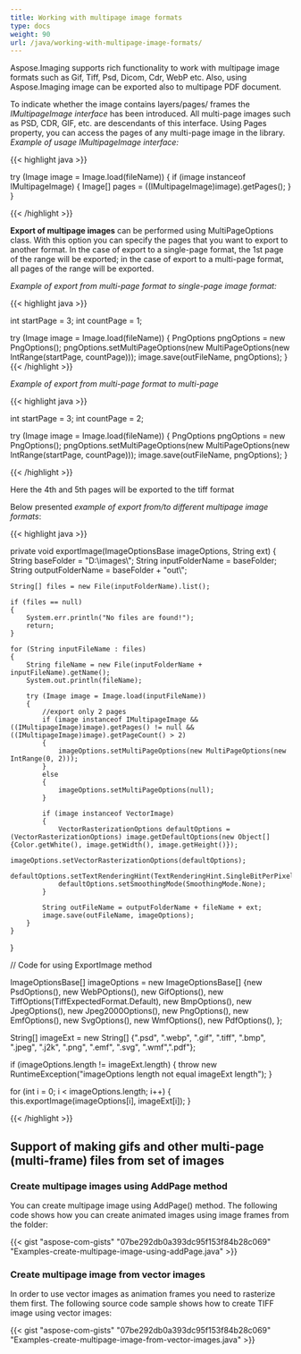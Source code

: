 ```yaml
---
title: Working with multipage image formats
type: docs
weight: 90
url: /java/working-with-multipage-image-formats/
---
```


Aspose.Imaging supports rich functionality to work with multipage image formats such as Gif, Tiff, Psd, Dicom, Cdr, WebP etc. Also, using Aspose.Imaging image can be exported also to multipage PDF document.

To indicate whether the image contains layers/pages/ frames the *IMultipageImage interface* has been introduced. All multi-page images such as PSD, CDR, GIF, etc. are descendants of this interface. Using Pages property, you can access the pages of any multi-page image in the library.
*Example of usage IMultipageImage interface:*

{{< highlight java >}}

try (Image image = Image.load(fileName))
{
    if (image instanceof IMultipageImage)
    {
        Image[] pages = ((IMultipageImage)image).getPages();
    }
}

{{< /highlight >}}

**Export of multipage images** can be performed using MultiPageOptions class. With this option you can specify the pages that you want to export to another format. In the case of export to a single-page format, the 1st page of the range will be exported; in the case of export to a multi-page format, all pages of the range will be exported.

*Example of export from multi-page format to single-page image format:*

{{< highlight java >}}

int startPage = 3;
int countPage = 1;

try (Image image = Image.load(fileName))
{
    PngOptions pngOptions = new PngOptions();
    pngOptions.setMultiPageOptions(new MultiPageOptions(new IntRange(startPage, countPage)));
    image.save(outFileName, pngOptions);
}
{{< /highlight >}}


*Example of export from multi-page format to multi-page*

{{< highlight java >}}

int startPage = 3;
int countPage = 2;

try (Image image = Image.load(fileName))
{
    PngOptions pngOptions = new PngOptions();
    pngOptions.setMultiPageOptions(new MultiPageOptions(new IntRange(startPage, countPage)));
    image.save(outFileName, pngOptions);
}

{{< /highlight >}}



Here the 4th and 5th pages will be exported to the tiff format

Below presented *example of export from/to different multipage image formats*:

{{< highlight java >}}

private void exportImage(ImageOptionsBase imageOptions, String ext)
{
    String baseFolder = "D:\\images\\";
    String inputFolderName = baseFolder;
    String outputFolderName = baseFolder + "out\\";

    String[] files = new File(inputFolderName).list();

    if (files == null)
    {
        System.err.println("No files are found!");
        return;
    }

    for (String inputFileName : files)
    {
        String fileName = new File(inputFolderName + inputFileName).getName();
        System.out.println(fileName);

        try (Image image = Image.load(inputFileName))
        {
            //export only 2 pages
            if (image instanceof IMultipageImage && ((IMultipageImage)image).getPages() != null && ((IMultipageImage)image).getPageCount() > 2)
            {
                imageOptions.setMultiPageOptions(new MultiPageOptions(new IntRange(0, 2)));
            }
			else
            {
                imageOptions.setMultiPageOptions(null);
            }

            if (image instanceof VectorImage)
            {
                VectorRasterizationOptions defaultOptions = (VectorRasterizationOptions) image.getDefaultOptions(new Object[]{Color.getWhite(), image.getWidth(), image.getHeight()});
                imageOptions.setVectorRasterizationOptions(defaultOptions);
                defaultOptions.setTextRenderingHint(TextRenderingHint.SingleBitPerPixel);
                defaultOptions.setSmoothingMode(SmoothingMode.None);
            }

            String outFileName = outputFolderName + fileName + ext;
            image.save(outFileName, imageOptions);
        }
    }
}

// Code for using ExportImage method

ImageOptionsBase[] imageOptions = new ImageOptionsBase[] {new PsdOptions(),  new WebPOptions(), new GifOptions(),
        new TiffOptions(TiffExpectedFormat.Default), new BmpOptions(), new JpegOptions(), new Jpeg2000Options(), new PngOptions(),
        new EmfOptions(), new SvgOptions(), new WmfOptions(), new PdfOptions(),
};

String[] imageExt = new String[] {".psd", ".webp", ".gif", ".tiff", ".bmp", ".jpeg", ".j2k", ".png", ".emf", ".svg", ".wmf",".pdf"};

if (imageOptions.length != imageExt.length)
{
    throw new RuntimeException("imageOptions length not equal imageExt length");
}

for (int i = 0; i < imageOptions.length; i++)
{
    this.exportImage(imageOptions[i], imageExt[i]);
}

{{< /highlight >}}


## **Support of making gifs and other multi-page (multi-frame) files from set of images**

### Create multipage images using AddPage method

You can create multipage image using AddPage() method. The following code shows how you can create animated images using image frames from the folder:

{{< gist "aspose-com-gists" "07be292db0a393dc95f153f84b28c069" "Examples-create-multipage-image-using-addPage.java" >}}

### Create multipage image from vector images

In order to use vector images as animation frames you need to rasterize them first. The following source code sample shows how to create TIFF image using vector images:

{{< gist "aspose-com-gists" "07be292db0a393dc95f153f84b28c069" "Examples-create-multipage-image-from-vector-images.java" >}}

